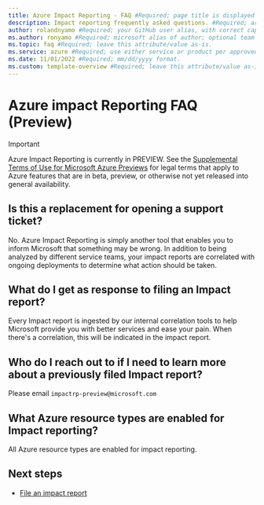 ```yaml
---
title: Azure Impact Reporting - FAQ #Required; page title is displayed in search results. Include the brand.
description: Impact reporting frequently asked questions. #Required; article description that is displayed in search results. 
author: rolandnyamo #Required; your GitHub user alias, with correct capitalization.
ms.author: ronyamo #Required; microsoft alias of author; optional team alias.
ms.topic: faq #Required; leave this attribute/value as-is.
ms.service: azure #Required; use either service or product per approved list. 
ms.date: 11/01/2022 #Required; mm/dd/yyyy format.
ms.custom: template-overview #Required; leave this attribute/value as-is.
---
```


# Azure impact Reporting FAQ (Preview)
> [!IMPORTANT]
> Azure Impact Reporting is currently in PREVIEW. See the [Supplemental Terms of Use for Microsoft Azure Previews](https://azure.microsoft.com/support/legal/preview-supplemental-terms/) for legal terms that apply to Azure features that are in beta, preview, or otherwise not yet released into general availability.

## Is this a replacement for opening a support ticket?

No. Azure Impact Reporting is simply another tool that enables you to inform Microsoft that something may be wrong. In addition to being analyzed by different service teams, your impact reports are correlated with ongoing deployments to determine what action should be taken.

## What do I get as response to filing an Impact report?

Every Impact report is ingested by our internal correlation tools to help Microsoft provide you with better services and ease your pain. When there's a correlation, this will be indicated in the impact report.

## Who do I reach out to if I need to learn more about a previously filed Impact report?

Please email `impactrp-preview@microsoft.com`

## What Azure resource types are enabled for Impact reporting?

All Azure resource types are enabled for impact reporting.

## Next steps

- [File an impact report](ReportVMImpact.md)
